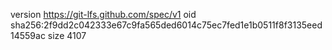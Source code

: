 version https://git-lfs.github.com/spec/v1
oid sha256:2f9dd2c042333e67c9fa565ded6014c75ec7fed1e1b0511f8f3135eed14559ac
size 4107

